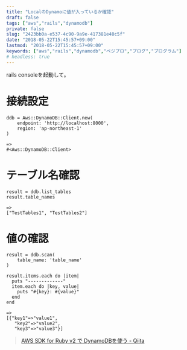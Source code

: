 ```yaml
---
title: "LocalのDynamoに値が入っているか確認"
draft: false
tags: ["aws","rails","dynamodb"]
private: false
slug: "2423bb0a-e537-4c90-9a9e-417381e40c5f"
date: "2018-05-22T15:45:57+09:00"
lastmod: "2018-05-22T15:45:57+09:00"
keywords: ["aws","rails","dynamodb","ベジプロ","プログ","プログラム"]
# headless: true
---
```


rails consoleを起動して。
# 接続設定
```
ddb = Aws::DynamoDB::Client.new(
    endpoint: 'http://localhost:8000', 
    region: 'ap-northeast-1'
)

=>
#<Aws::DynamoDB::Client>
```

# テーブル名確認
```
result = ddb.list_tables
result.table_names

=>
["TestTables1", "TestTables2"]
```

# 値の確認
```
result = ddb.scan(
    table_name: 'table_name'
)

result.items.each do |item|
  puts "-------------"
  item.each do |key, value|
    puts "#{key}: #{value}"
  end
end

=>
[{"key1"=>"value1",
   "key2"=>"value2",
   "key3"=>"value3"}]
```

> [AWS SDK for Ruby v2 で DynamoDBを使う - Qiita](https://qiita.com/inouet/items/17cfbac89c5f9efe0840)

